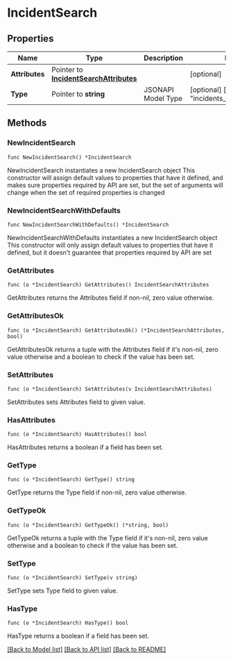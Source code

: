 # IncidentSearch

## Properties

Name | Type | Description | Notes
------------ | ------------- | ------------- | -------------
**Attributes** | Pointer to [**IncidentSearchAttributes**](IncidentSearch_attributes.md) |  | [optional] 
**Type** | Pointer to **string** | JSONAPI Model Type | [optional] [default to "incidents_search_results"]

## Methods

### NewIncidentSearch

`func NewIncidentSearch() *IncidentSearch`

NewIncidentSearch instantiates a new IncidentSearch object
This constructor will assign default values to properties that have it defined,
and makes sure properties required by API are set, but the set of arguments
will change when the set of required properties is changed

### NewIncidentSearchWithDefaults

`func NewIncidentSearchWithDefaults() *IncidentSearch`

NewIncidentSearchWithDefaults instantiates a new IncidentSearch object
This constructor will only assign default values to properties that have it defined,
but it doesn't guarantee that properties required by API are set

### GetAttributes

`func (o *IncidentSearch) GetAttributes() IncidentSearchAttributes`

GetAttributes returns the Attributes field if non-nil, zero value otherwise.

### GetAttributesOk

`func (o *IncidentSearch) GetAttributesOk() (*IncidentSearchAttributes, bool)`

GetAttributesOk returns a tuple with the Attributes field if it's non-nil, zero value otherwise
and a boolean to check if the value has been set.

### SetAttributes

`func (o *IncidentSearch) SetAttributes(v IncidentSearchAttributes)`

SetAttributes sets Attributes field to given value.

### HasAttributes

`func (o *IncidentSearch) HasAttributes() bool`

HasAttributes returns a boolean if a field has been set.

### GetType

`func (o *IncidentSearch) GetType() string`

GetType returns the Type field if non-nil, zero value otherwise.

### GetTypeOk

`func (o *IncidentSearch) GetTypeOk() (*string, bool)`

GetTypeOk returns a tuple with the Type field if it's non-nil, zero value otherwise
and a boolean to check if the value has been set.

### SetType

`func (o *IncidentSearch) SetType(v string)`

SetType sets Type field to given value.

### HasType

`func (o *IncidentSearch) HasType() bool`

HasType returns a boolean if a field has been set.


[[Back to Model list]](../README.md#documentation-for-models) [[Back to API list]](../README.md#documentation-for-api-endpoints) [[Back to README]](../README.md)


